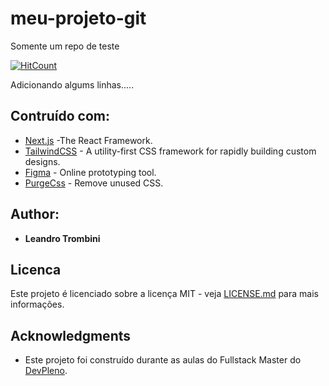 # meu-projeto-git
 Somente um repo de teste


[![HitCount](https://hits.dwyl.com/LeandroTrombini/LeandroTrombini/meu-projeto-git.svg)](https://hits.dwyl.com/LeandroTrombini/LeandroTrombini/meu-projeto-git)

Adicionando algums linhas.....
## Contruído com:

* [Next.js](https://next.js.org/) -The React Framework.
* [TailwindCSS](https://tailwindcss.com/) - A utility-first CSS framework for rapidly building custom designs.
* [Figma](https://figma.com/) - Online prototyping tool.
* [PurgeCss](https://purgecss.com/) - Remove unused CSS.

## Author:

* **Leandro Trombini**

## Licenca

Este projeto é licenciado sobre a licença MIT - veja [LICENSE.md](LICENSE.md) para mais informações.


## Acknowledgments

* Este projeto foi construído durante as aulas do Fullstack Master do [DevPleno](https://devpleno.com).